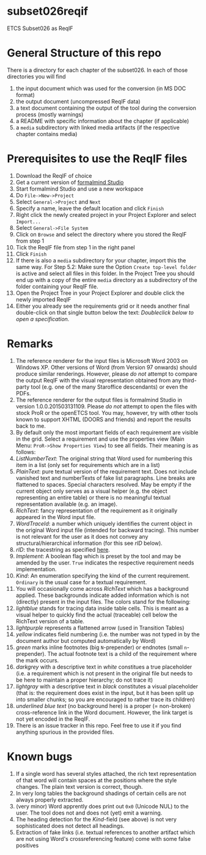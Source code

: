 subset026reqif
==============

ETCS Subset026 as ReqIF


# General Structure of this repo

There is a directory for each chapter of the subset026. In each of those directories you will find

1. the input document which was used for the conversion (in MS DOC format)
2. the output document (uncompressed ReqIF data)
3. a text document containing the output of the tool during the conversion process (mostly warnings)
4. a README with specific information about the chapter (if applicable)
5. a `media` subdirectory with linked media artifacts (if the respective chapter contains media)


# Prerequisites to use the ReqIF files

1. Download the ReqIF of choice
2. Get a current version of [formalmind Studio](http://formalmind.com/studio)
3. Start formalmind Studio and use a new workspace
4. Do `File->New->Project`
 1. Select `General->Project` and `Next`
 2. Specify a name, leave the default location and click `Finish`
5. Right click the newly created project in your Project Explorer and select `Import...`
 1. Select `General->File System`
 2. Click on `Browse` and select the directory where you stored the ReqIF from step 1
 3. Tick the ReqIF file from step 1 in the right panel
 4. Click `Finish`
6. If there is also a `media` subdirectory for your chapter, import this the same way. For Step 5.2: Make sure the Option `Create top-level folder` is active and select all files in this folder. In the Project Tree you should end up with a copy of the entire `media` directory as a subdirectory of the folder containing your ReqIF file.
7. Open the Project Tree in your Project Explorer and double click the newly imported ReqIF
 1. Either you already see the requirements grid or it needs another final double-click on that single button below the text: *Doubleclick below to open a specification.*


# Remarks

1. The reference renderer for the input files is Microsoft Word 2003 on Windows XP. Other versions of Word (from Version 97 onwards) should produce similar renderings. However, please *do not* attempt to compare the output ReqIF with the visual representation obtained from any third-party tool (e.g. one of the many Staroffice descendants) or even the PDFs.
2. The reference renderer for the output files is formalmind Studio in version 1.0.0.201503131109. Please *do not* attempt to open the files with stock ProR or the openETCS tool. You may, however, try with other tools known to support XHTML (DOORS and friends) and report the results back to me.
3. By default only the most important fields of each requirement are visible in the grid. Select a requirement and use the properties view (Main Menu: `ProR->Show Properties View`) to see all fields. Their meaning is as follows:
 1. *ListNumberText*: The original string that Word used for numbering this item in a list (only set for requirements which are in a list)
 2. *PlainText*: pure textual version of the requirement text. Does not include vanished text and numberTexts of fake list paragraphs. Line breaks are flattened to spaces. Special characters resolved. May be empty if the current object only serves as a visual helper (e.g. the object representing an entire table) or there is no meaningful textual representation available (e.g. an image).
 3. *RichText*: fancy representation of the requirement as it originally appeared in the Word input file.
 4. *WordTraceId*: a number which uniquely identifies the current object in the original Word input file (intended for backward tracing). This number is not relevant for the user as it does not convey any structural/hierarchical information (for this see *rID* below).
 5. *rID*: the tracestring as specified [here](https://github.com/openETCS/toolchain/issues/437).
 6. *Implement*: A boolean flag which is preset by the tool and may be amended by the user. `True` indicates the respective requirement needs implementation.
 7. *Kind*: An enumeration specifying the kind of the current requirement. `Ordinary` is the usual case for a textual requirement.
4. You will occasionally come across *RichText* which has a background applied. These backgrounds indicate added information which is not (directly) present in the input files. The colors stand for the following:
 1. *lightblue* stands for tracing data inside table cells. This is meant as a visual helper to quickly find the actual (traceable) cell below the RichText version of a table.
 2. *lightpurple* represents a flattened arrow (used in Transition Tables)
 3. *yellow* indicates field numbering (i.e. the number was not typed in by the document author but computed automatically by Word)
 4. *green* marks inline footnotes (big `N`-prepender) or endnotes (small `n`-prepender). The actual footnote text is a child of the requirement where the mark occurs.
 5. *darkgrey* with a descriptive text in *white* constitues a true placeholder (i.e. a requirement which is not present in the original file but needs to be here to maintain a proper hierarchy; do not trace it)
 6. *lightgray* with a descriptive text in *black* constitutes a visual placeholder (that is: the requirement does exist in the input, but it has been split up into smaller chunks; so you are encouraged to rather trace its children)
 7. *underlined blue text* (no background here) is a proper (= non-broken) cross-reference link in the Word document. However, the link target is not yet encoded in the ReqIF.
5. There is an issue tracker in this repo. Feel free to use it if you find anything spurious in the provided files.


# Known bugs

1. If a single word has several styles attached, the rich text representation of that word will contain spaces at the positions where the style changes. The plain text version is correct, though.
2. In very long tables the background shadings of certain cells are not always properly extracted.
3. (very minor) Word apprently does print out `0x0` (Unicode NUL) to the user. The tool does not and does not (yet) emit a warning.
4. The heading detection for the *Kind*-field (see above) is not very sophisticated does not detect all headings.
5. Extraction of fake links (i.e. textual references to another artifact which are not using Word's crossreferencing feature) come with some false positives